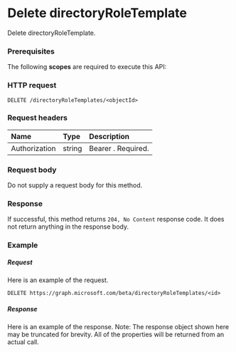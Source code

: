 # Delete directoryRoleTemplate

Delete directoryRoleTemplate.
### Prerequisites
The following **scopes** are required to execute this API: 
### HTTP request
<!-- { "blockType": "ignored" } -->
```http
DELETE /directoryRoleTemplates/<objectId>

```
### Request headers
| Name       | Type | Description|
|:---------------|:--------|:----------|
| Authorization  | string  | Bearer <token>. Required. |

### Request body
Do not supply a request body for this method.


### Response
If successful, this method returns `204, No Content` response code. It does not return anything in the response body.

### Example
##### Request
Here is an example of the request.
<!-- {
  "blockType": "request",
  "name": "delete_directoryroletemplate"
}-->
```http
DELETE https://graph.microsoft.com/beta/directoryRoleTemplates/<id>
```
##### Response
Here is an example of the response. Note: The response object shown here may be truncated for brevity. All of the properties will be returned from an actual call.
<!-- {
  "blockType": "response",
  "truncated": true
} -->
```http
```

<!-- uuid: 8fcb5dbc-d5aa-4681-8e31-b001d5168d79
2015-10-25 14:57:30 UTC -->
<!-- {
  "type": "#page.annotation",
  "description": "Delete directoryRoleTemplate",
  "keywords": "",
  "section": "documentation",
  "tocPath": ""
}-->